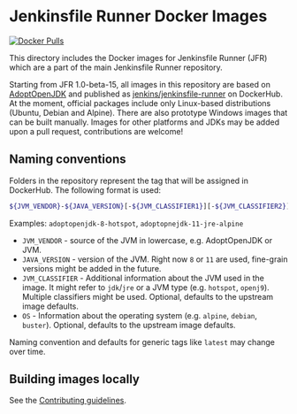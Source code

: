 # Jenkinsfile Runner Docker Images

[![Docker Pulls](https://img.shields.io/docker/pulls/jenkins/jenkinsfile-runner?label=docker%20pulls%20%28vanilla%29)](https://hub.docker.com/r/jenkins/jenkinsfile-runner)

This directory includes the Docker images for Jenkinsfile Runner (JFR) which are a part of the
main Jenkinsfile Runner repository.

Starting from JFR 1.0-beta-15,
all images in this repository are based on [AdoptOpenJDK](https://adoptopenjdk.net/)
and published as [jenkins/jenkinsfile-runner](https://hub.docker.com/r/jenkins/jenkinsfile-runner) on DockerHub.
At the moment, official packages include only Linux-based distributions (Ubuntu, Debian and Alpine).
There are also prototype Windows images that can be built manually.
Images for other platforms and JDKs may be added upon a pull request,
contributions are welcome!

## Naming conventions

Folders in the repository represent the tag that will be assigned in DockerHub.
The following format is used:

```bash
${JVM_VENDOR}-${JAVA_VERSION}[-${JVM_CLASSIFIER1}][-${JVM_CLASSIFIER2}]...[-${OS}]
```

Examples: `adoptopenjdk-8-hotspot`, `adoptopnejdk-11-jre-alpine`

* `JVM_VENDOR` - source of the JVM in lowercase, e.g. AdoptOpenJDK or JVM.
* `JAVA_VERSION` - version of the JVM.
  Right now `8` or `11` are used, fine-grain versions might be added in the future.
* `JVM_CLASSIFIER` - Additional information about the JVM used in the image.
  It might refer to `jdk`/`jre` or a JVM type (e.g. `hotspot`, `openj9`).
  Multiple classifiers might be used.
  Optional, defaults to the upstream image defaults.
* `OS` - Information about the operating system (e.g. `alpine`, `debian`, `buster`).
  Optional, defaults to the upstream image defaults.

Naming convention and defaults for generic tags like `latest` may change over time.

## Building images locally

See the [Contributing guidelines](r/CONTRIBUTING.md#building-docker-images).
